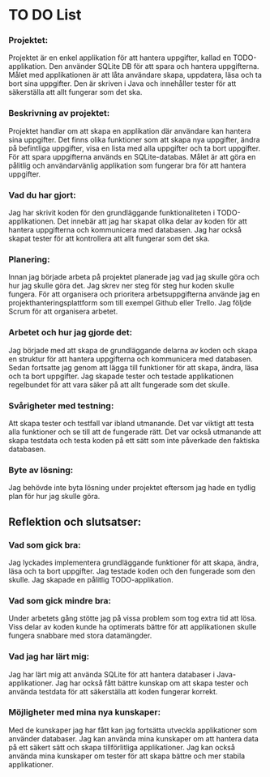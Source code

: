 # TO DO List



### Projektet:
Projektet är en enkel applikation för att hantera uppgifter, kallad en TODO-applikation. Den använder SQLite DB för att spara och hantera uppgifterna. Målet med applikationen är att låta användare skapa, uppdatera, läsa och ta bort sina uppgifter. Den är skriven i Java och innehåller tester för att säkerställa att allt fungerar som det ska.


### Beskrivning av projektet:
Projektet handlar om att skapa en applikation där användare kan hantera sina uppgifter. Det finns olika funktioner som att skapa nya uppgifter, ändra på befintliga uppgifter, visa en lista med alla uppgifter och ta bort uppgifter. För att spara uppgifterna används en SQLite-databas. Målet är att göra en pålitlig och användarvänlig applikation som fungerar bra för att hantera uppgifter.


### Vad du har gjort:
Jag har skrivit koden för den grundläggande funktionaliteten i TODO-applikationen. Det innebär att jag har skapat olika delar av koden för att hantera uppgifterna och kommunicera med databasen. Jag har också skapat tester för att kontrollera att allt fungerar som det ska.


### Planering:
Innan jag började arbeta på projektet planerade jag vad jag skulle göra och hur jag skulle göra det. Jag skrev ner steg för steg hur koden skulle fungera. För att organisera och prioritera arbetsuppgifterna använde jag en projekthanteringsplattform som till exempel Github eller Trello. Jag följde Scrum för att organisera arbetet.


### Arbetet och hur jag gjorde det:
Jag började med att skapa de grundläggande delarna av koden och skapa en struktur för att hantera uppgifterna och kommunicera med databasen. Sedan fortsatte jag genom att lägga till funktioner för att skapa, ändra, läsa och ta bort uppgifter. Jag skapade tester och testade applikationen regelbundet för att vara säker på att allt fungerade som det skulle.



### Svårigheter med testning:
Att skapa tester och testfall var ibland utmanande. Det var viktigt att testa alla funktioner och se till att de fungerade rätt. Det var också utmanande att skapa testdata och testa koden på ett sätt som inte påverkade den faktiska databasen.


### Byte av lösning:
Jag behövde inte byta lösning under projektet eftersom jag hade en tydlig plan för hur jag skulle göra.


## Reflektion och slutsatser:

### Vad som gick bra:
Jag lyckades implementera grundläggande funktioner för att skapa, ändra, läsa och ta bort uppgifter. Jag testade koden och den fungerade som den skulle. Jag skapade en pålitlig TODO-applikation.

### Vad som gick mindre bra:
Under arbetets gång stötte jag på vissa problem som tog extra tid att lösa. Viss delar av koden kunde ha optimerats bättre för att applikationen skulle fungera snabbare med stora datamängder.

### Vad jag har lärt mig:
Jag har lärt mig att använda SQLite för att hantera databaser i Java-applikationer. Jag har också fått bättre kunskap om att skapa tester och använda testdata för att säkerställa att koden fungerar korrekt.


### Möjligheter med mina nya kunskaper:
Med de kunskaper jag har fått kan jag fortsätta utveckla applikationer som använder databaser. Jag kan använda mina kunskaper om att hantera data på ett säkert sätt och skapa tillförlitliga applikationer. Jag kan också använda mina kunskaper om tester för att skapa bättre och mer stabila applikationer.

